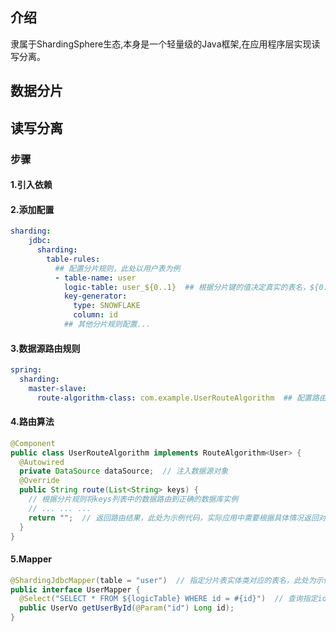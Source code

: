 ## 介绍
隶属于ShardingSphere生态,本身是一个轻量级的Java框架,在应用程序层实现读写分离。
## 数据分片
## 读写分离
### 步骤
#### 1.引入依赖
#### 2.添加配置
```yaml
sharding:  
    jdbc:  
      sharding:  
        table-rules:  
          ## 配置分片规则，此处以用户表为例  
          - table-name: user  
            logic-table: user_${0..1}  ## 根据分片键的值决定真实的表名，${0..1}表示取模后的余数，将数据分片到两个表  
            key-generator:  
              type: SNOWFLAKE  
              column: id  
            ## 其他分片规则配置...
```
#### 3.数据源路由规则
```yaml
spring:  
  sharding:  
    master-slave:  
      route-algorithm-class: com.example.UserRouteAlgorithm  ## 配置路由算法类，实现自己的路由算法
```
#### 4.路由算法
```java
@Component  
public class UserRouteAlgorithm implements RouteAlgorithm<User> {  
  @Autowired  
  private DataSource dataSource;  // 注入数据源对象  
  @Override  
  public String route(List<String> keys) {  
    // 根据分片规则将keys列表中的数据路由到正确的数据库实例  
    // ... ... ...   
    return "";  // 返回路由结果，此处为示例代码，实际应用中需要根据具体情况返回对应的路由结果字符串。  
  }  
}
```
#### 5.Mapper
```java
@ShardingJdbcMapper(table = "user")  // 指定分片表实体类对应的表名，此处为示例代码，实际应用中需要根据具体情况进行修改。  
public interface UserMapper {  
  @Select("SELECT * FROM ${logicTable} WHERE id = #{id}")  // 查询指定id的用户信息，逻辑表名使用占位符${logicTable}来代替，id使用占位符#{id}来代替。
  public UserVo getUserById(@Param("id") Long id);
}
```